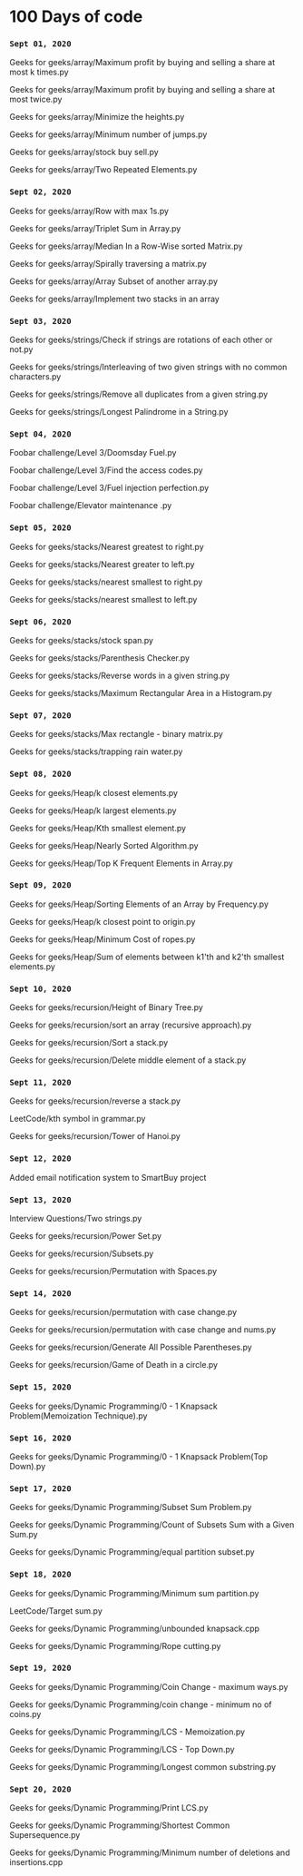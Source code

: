 # 100 Days of code

### `Sept 01, 2020`

Geeks for geeks/array/Maximum profit by buying and selling a share at most k times.py

Geeks for geeks/array/Maximum profit by buying and selling a share at most twice.py

Geeks for geeks/array/Minimize the heights.py

Geeks for geeks/array/Minimum number of jumps.py

Geeks for geeks/array/stock buy sell.py

Geeks for geeks/array/Two Repeated Elements.py


### `Sept 02, 2020`

Geeks for geeks/array/Row with max 1s.py

Geeks for geeks/array/Triplet Sum in Array.py

Geeks for geeks/array/Median In a Row-Wise sorted Matrix.py

Geeks for geeks/array/Spirally traversing a matrix.py

Geeks for geeks/array/Array Subset of another array.py

Geeks for geeks/array/Implement two stacks in an array


### `Sept 03, 2020`

Geeks for geeks/strings/Check if strings are rotations of each other or not.py

Geeks for geeks/strings/Interleaving of two given strings with no common characters.py

Geeks for geeks/strings/Remove all duplicates from a given string.py

Geeks for geeks/strings/Longest Palindrome in a String.py

### `Sept 04, 2020`

Foobar challenge/Level 3/Doomsday Fuel.py

Foobar challenge/Level 3/Find the access codes.py

Foobar challenge/Level 3/Fuel injection perfection.py

Foobar challenge/Elevator maintenance .py

### `Sept 05, 2020`

Geeks for geeks/stacks/Nearest greatest to right.py

Geeks for geeks/stacks/Nearest greater to left.py

Geeks for geeks/stacks/nearest smallest to right.py

Geeks for geeks/stacks/nearest smallest to left.py

### `Sept 06, 2020`

Geeks for geeks/stacks/stock span.py

Geeks for geeks/stacks/Parenthesis Checker.py

Geeks for geeks/stacks/Reverse words in a given string.py

Geeks for geeks/stacks/Maximum Rectangular Area in a Histogram.py

### `Sept 07, 2020`

Geeks for geeks/stacks/Max rectangle - binary matrix.py

Geeks for geeks/stacks/trapping rain water.py

### `Sept 08, 2020`

Geeks for geeks/Heap/k closest elements.py

Geeks for geeks/Heap/k largest elements.py

Geeks for geeks/Heap/Kth smallest element.py

Geeks for geeks/Heap/Nearly Sorted Algorithm.py

Geeks for geeks/Heap/Top K Frequent Elements in Array.py

### `Sept 09, 2020`

Geeks for geeks/Heap/Sorting Elements of an Array by Frequency.py

Geeks for geeks/Heap/k closest point to origin.py

Geeks for geeks/Heap/Minimum Cost of ropes.py

Geeks for geeks/Heap/Sum of elements between k1'th and k2'th smallest elements.py

### `Sept 10, 2020`

Geeks for geeks/recursion/Height of Binary Tree.py

Geeks for geeks/recursion/sort an array (recursive approach).py

Geeks for geeks/recursion/Sort a stack.py

Geeks for geeks/recursion/Delete middle element of a stack.py

### `Sept 11, 2020`

Geeks for geeks/recursion/reverse a stack.py

LeetCode/kth symbol in grammar.py

Geeks for geeks/recursion/Tower of Hanoi.py

### `Sept 12, 2020`

Added email notification system to SmartBuy project

### `Sept 13, 2020`

Interview Questions/Two strings.py

Geeks for geeks/recursion/Power Set.py

Geeks for geeks/recursion/Subsets.py

Geeks for geeks/recursion/Permutation with Spaces.py

### `Sept 14, 2020`

Geeks for geeks/recursion/permutation with case change.py

Geeks for geeks/recursion/permutation with case change and nums.py

Geeks for geeks/recursion/Generate All Possible Parentheses.py

Geeks for geeks/recursion/Game of Death in a circle.py

### `Sept 15, 2020`

Geeks for geeks/Dynamic Programming/0 - 1 Knapsack Problem(Memoization Technique).py

### `Sept 16, 2020`

Geeks for geeks/Dynamic Programming/0 - 1 Knapsack Problem(Top Down).py

### `Sept 17, 2020`

Geeks for geeks/Dynamic Programming/Subset Sum Problem.py

Geeks for geeks/Dynamic Programming/Count of Subsets Sum with a Given Sum.py

Geeks for geeks/Dynamic Programming/equal partition subset.py

### `Sept 18, 2020`

Geeks for geeks/Dynamic Programming/Minimum sum partition.py

LeetCode/Target sum.py

Geeks for geeks/Dynamic Programming/unbounded knapsack.cpp

Geeks for geeks/Dynamic Programming/Rope cutting.py

### `Sept 19, 2020`

Geeks for geeks/Dynamic Programming/Coin Change - maximum ways.py

Geeks for geeks/Dynamic Programming/coin change - minimum no of coins.py

Geeks for geeks/Dynamic Programming/LCS - Memoization.py

Geeks for geeks/Dynamic Programming/LCS - Top Down.py

Geeks for geeks/Dynamic Programming/Longest common substring.py

### `Sept 20, 2020`

Geeks for geeks/Dynamic Programming/Print LCS.py

Geeks for geeks/Dynamic Programming/Shortest Common Supersequence.py

Geeks for geeks/Dynamic Programming/Minimum number of deletions and insertions.cpp

